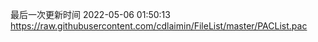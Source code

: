 最后一次更新时间 2022-05-06 01:50:13
https://raw.githubusercontent.com/cdlaimin/FileList/master/PACList.pac

